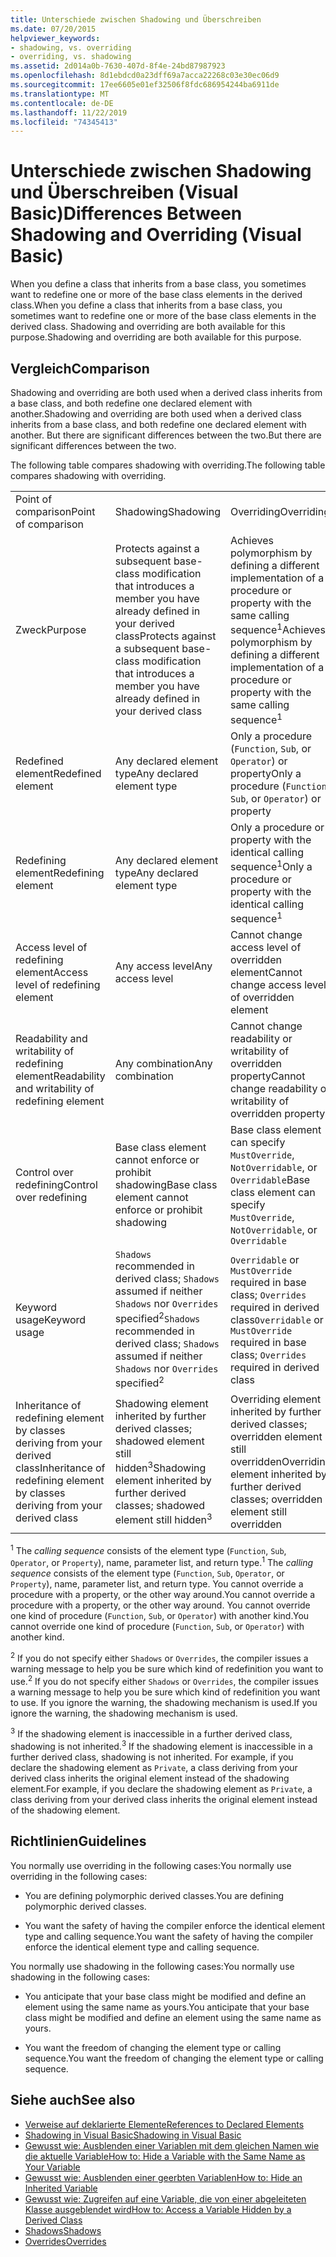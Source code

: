 ```yaml
---
title: Unterschiede zwischen Shadowing und Überschreiben
ms.date: 07/20/2015
helpviewer_keywords:
- shadowing, vs. overriding
- overriding, vs. shadowing
ms.assetid: 2d014a0b-7630-407d-8f4e-24bd87987923
ms.openlocfilehash: 8d1ebdcd0a23dff69a7acca22268c03e30ec06d9
ms.sourcegitcommit: 17ee6605e01ef32506f8fdc686954244ba6911de
ms.translationtype: MT
ms.contentlocale: de-DE
ms.lasthandoff: 11/22/2019
ms.locfileid: "74345413"
---
```

# <a name="differences-between-shadowing-and-overriding-visual-basic"></a><span data-ttu-id="a3bc3-102">Unterschiede zwischen Shadowing und Überschreiben (Visual Basic)</span><span class="sxs-lookup"><span data-stu-id="a3bc3-102">Differences Between Shadowing and Overriding (Visual Basic)</span></span>
<span data-ttu-id="a3bc3-103">When you define a class that inherits from a base class, you sometimes want to redefine one or more of the base class elements in the derived class.</span><span class="sxs-lookup"><span data-stu-id="a3bc3-103">When you define a class that inherits from a base class, you sometimes want to redefine one or more of the base class elements in the derived class.</span></span> <span data-ttu-id="a3bc3-104">Shadowing and overriding are both available for this purpose.</span><span class="sxs-lookup"><span data-stu-id="a3bc3-104">Shadowing and overriding are both available for this purpose.</span></span>  
  
## <a name="comparison"></a><span data-ttu-id="a3bc3-105">Vergleich</span><span class="sxs-lookup"><span data-stu-id="a3bc3-105">Comparison</span></span>  
 <span data-ttu-id="a3bc3-106">Shadowing and overriding are both used when a derived class inherits from a base class, and both redefine one declared element with another.</span><span class="sxs-lookup"><span data-stu-id="a3bc3-106">Shadowing and overriding are both used when a derived class inherits from a base class, and both redefine one declared element with another.</span></span> <span data-ttu-id="a3bc3-107">But there are significant differences between the two.</span><span class="sxs-lookup"><span data-stu-id="a3bc3-107">But there are significant differences between the two.</span></span>  
  
 <span data-ttu-id="a3bc3-108">The following table compares shadowing with overriding.</span><span class="sxs-lookup"><span data-stu-id="a3bc3-108">The following table compares shadowing with overriding.</span></span>  
  
||||  
|---|---|---|  
|<span data-ttu-id="a3bc3-109">Point of comparison</span><span class="sxs-lookup"><span data-stu-id="a3bc3-109">Point of comparison</span></span>|<span data-ttu-id="a3bc3-110">Shadowing</span><span class="sxs-lookup"><span data-stu-id="a3bc3-110">Shadowing</span></span>|<span data-ttu-id="a3bc3-111">Overriding</span><span class="sxs-lookup"><span data-stu-id="a3bc3-111">Overriding</span></span>|  
|<span data-ttu-id="a3bc3-112">Zweck</span><span class="sxs-lookup"><span data-stu-id="a3bc3-112">Purpose</span></span>|<span data-ttu-id="a3bc3-113">Protects against a subsequent base-class modification that introduces a member you have already defined in your derived class</span><span class="sxs-lookup"><span data-stu-id="a3bc3-113">Protects against a subsequent base-class modification that introduces a member you have already defined in your derived class</span></span>|<span data-ttu-id="a3bc3-114">Achieves polymorphism by defining a different implementation of a procedure or property with the same calling sequence<sup>1</sup></span><span class="sxs-lookup"><span data-stu-id="a3bc3-114">Achieves polymorphism by defining a different implementation of a procedure or property with the same calling sequence<sup>1</sup></span></span>|  
|<span data-ttu-id="a3bc3-115">Redefined element</span><span class="sxs-lookup"><span data-stu-id="a3bc3-115">Redefined element</span></span>|<span data-ttu-id="a3bc3-116">Any declared element type</span><span class="sxs-lookup"><span data-stu-id="a3bc3-116">Any declared element type</span></span>|<span data-ttu-id="a3bc3-117">Only a procedure (`Function`, `Sub`, or `Operator`) or property</span><span class="sxs-lookup"><span data-stu-id="a3bc3-117">Only a procedure (`Function`, `Sub`, or `Operator`) or property</span></span>|  
|<span data-ttu-id="a3bc3-118">Redefining element</span><span class="sxs-lookup"><span data-stu-id="a3bc3-118">Redefining element</span></span>|<span data-ttu-id="a3bc3-119">Any declared element type</span><span class="sxs-lookup"><span data-stu-id="a3bc3-119">Any declared element type</span></span>|<span data-ttu-id="a3bc3-120">Only a procedure or property with the identical calling sequence<sup>1</sup></span><span class="sxs-lookup"><span data-stu-id="a3bc3-120">Only a procedure or property with the identical calling sequence<sup>1</sup></span></span>|  
|<span data-ttu-id="a3bc3-121">Access level of redefining element</span><span class="sxs-lookup"><span data-stu-id="a3bc3-121">Access level of redefining element</span></span>|<span data-ttu-id="a3bc3-122">Any access level</span><span class="sxs-lookup"><span data-stu-id="a3bc3-122">Any access level</span></span>|<span data-ttu-id="a3bc3-123">Cannot change access level of overridden element</span><span class="sxs-lookup"><span data-stu-id="a3bc3-123">Cannot change access level of overridden element</span></span>|  
|<span data-ttu-id="a3bc3-124">Readability and writability of redefining element</span><span class="sxs-lookup"><span data-stu-id="a3bc3-124">Readability and writability of redefining element</span></span>|<span data-ttu-id="a3bc3-125">Any combination</span><span class="sxs-lookup"><span data-stu-id="a3bc3-125">Any combination</span></span>|<span data-ttu-id="a3bc3-126">Cannot change readability or writability of overridden property</span><span class="sxs-lookup"><span data-stu-id="a3bc3-126">Cannot change readability or writability of overridden property</span></span>|  
|<span data-ttu-id="a3bc3-127">Control over redefining</span><span class="sxs-lookup"><span data-stu-id="a3bc3-127">Control over redefining</span></span>|<span data-ttu-id="a3bc3-128">Base class element cannot enforce or prohibit shadowing</span><span class="sxs-lookup"><span data-stu-id="a3bc3-128">Base class element cannot enforce or prohibit shadowing</span></span>|<span data-ttu-id="a3bc3-129">Base class element can specify `MustOverride`, `NotOverridable`, or `Overridable`</span><span class="sxs-lookup"><span data-stu-id="a3bc3-129">Base class element can specify `MustOverride`, `NotOverridable`, or `Overridable`</span></span>|  
|<span data-ttu-id="a3bc3-130">Keyword usage</span><span class="sxs-lookup"><span data-stu-id="a3bc3-130">Keyword usage</span></span>|<span data-ttu-id="a3bc3-131">`Shadows` recommended in derived class; `Shadows` assumed if neither `Shadows` nor `Overrides` specified<sup>2</sup></span><span class="sxs-lookup"><span data-stu-id="a3bc3-131">`Shadows` recommended in derived class; `Shadows` assumed if neither `Shadows` nor `Overrides` specified<sup>2</sup></span></span>|<span data-ttu-id="a3bc3-132">`Overridable` or `MustOverride` required in base class; `Overrides` required in derived class</span><span class="sxs-lookup"><span data-stu-id="a3bc3-132">`Overridable` or `MustOverride` required in base class; `Overrides` required in derived class</span></span>|  
|<span data-ttu-id="a3bc3-133">Inheritance of redefining element by classes deriving from your derived class</span><span class="sxs-lookup"><span data-stu-id="a3bc3-133">Inheritance of redefining element by classes deriving from your derived class</span></span>|<span data-ttu-id="a3bc3-134">Shadowing element inherited by further derived classes; shadowed element still hidden<sup>3</sup></span><span class="sxs-lookup"><span data-stu-id="a3bc3-134">Shadowing element inherited by further derived classes; shadowed element still hidden<sup>3</sup></span></span>|<span data-ttu-id="a3bc3-135">Overriding element inherited by further derived classes; overridden element still overridden</span><span class="sxs-lookup"><span data-stu-id="a3bc3-135">Overriding element inherited by further derived classes; overridden element still overridden</span></span>|  
  
 <span data-ttu-id="a3bc3-136"><sup>1</sup> The *calling sequence* consists of the element type (`Function`, `Sub`, `Operator`, or `Property`), name, parameter list, and return type.</span><span class="sxs-lookup"><span data-stu-id="a3bc3-136"><sup>1</sup> The *calling sequence* consists of the element type (`Function`, `Sub`, `Operator`, or `Property`), name, parameter list, and return type.</span></span> <span data-ttu-id="a3bc3-137">You cannot override a procedure with a property, or the other way around.</span><span class="sxs-lookup"><span data-stu-id="a3bc3-137">You cannot override a procedure with a property, or the other way around.</span></span> <span data-ttu-id="a3bc3-138">You cannot override one kind of procedure (`Function`, `Sub`, or `Operator`) with another kind.</span><span class="sxs-lookup"><span data-stu-id="a3bc3-138">You cannot override one kind of procedure (`Function`, `Sub`, or `Operator`) with another kind.</span></span>  
  
 <span data-ttu-id="a3bc3-139"><sup>2</sup> If you do not specify either `Shadows` or `Overrides`, the compiler issues a warning message to help you be sure which kind of redefinition you want to use.</span><span class="sxs-lookup"><span data-stu-id="a3bc3-139"><sup>2</sup> If you do not specify either `Shadows` or `Overrides`, the compiler issues a warning message to help you be sure which kind of redefinition you want to use.</span></span> <span data-ttu-id="a3bc3-140">If you ignore the warning, the shadowing mechanism is used.</span><span class="sxs-lookup"><span data-stu-id="a3bc3-140">If you ignore the warning, the shadowing mechanism is used.</span></span>  
  
 <span data-ttu-id="a3bc3-141"><sup>3</sup> If the shadowing element is inaccessible in a further derived class, shadowing is not inherited.</span><span class="sxs-lookup"><span data-stu-id="a3bc3-141"><sup>3</sup> If the shadowing element is inaccessible in a further derived class, shadowing is not inherited.</span></span> <span data-ttu-id="a3bc3-142">For example, if you declare the shadowing element as `Private`, a class deriving from your derived class inherits the original element instead of the shadowing element.</span><span class="sxs-lookup"><span data-stu-id="a3bc3-142">For example, if you declare the shadowing element as `Private`, a class deriving from your derived class inherits the original element instead of the shadowing element.</span></span>  
  
## <a name="guidelines"></a><span data-ttu-id="a3bc3-143">Richtlinien</span><span class="sxs-lookup"><span data-stu-id="a3bc3-143">Guidelines</span></span>  
 <span data-ttu-id="a3bc3-144">You normally use overriding in the following cases:</span><span class="sxs-lookup"><span data-stu-id="a3bc3-144">You normally use overriding in the following cases:</span></span>  
  
- <span data-ttu-id="a3bc3-145">You are defining polymorphic derived classes.</span><span class="sxs-lookup"><span data-stu-id="a3bc3-145">You are defining polymorphic derived classes.</span></span>  
  
- <span data-ttu-id="a3bc3-146">You want the safety of having the compiler enforce the identical element type and calling sequence.</span><span class="sxs-lookup"><span data-stu-id="a3bc3-146">You want the safety of having the compiler enforce the identical element type and calling sequence.</span></span>  
  
 <span data-ttu-id="a3bc3-147">You normally use shadowing in the following cases:</span><span class="sxs-lookup"><span data-stu-id="a3bc3-147">You normally use shadowing in the following cases:</span></span>  
  
- <span data-ttu-id="a3bc3-148">You anticipate that your base class might be modified and define an element using the same name as yours.</span><span class="sxs-lookup"><span data-stu-id="a3bc3-148">You anticipate that your base class might be modified and define an element using the same name as yours.</span></span>  
  
- <span data-ttu-id="a3bc3-149">You want the freedom of changing the element type or calling sequence.</span><span class="sxs-lookup"><span data-stu-id="a3bc3-149">You want the freedom of changing the element type or calling sequence.</span></span>  
  
## <a name="see-also"></a><span data-ttu-id="a3bc3-150">Siehe auch</span><span class="sxs-lookup"><span data-stu-id="a3bc3-150">See also</span></span>

- [<span data-ttu-id="a3bc3-151">Verweise auf deklarierte Elemente</span><span class="sxs-lookup"><span data-stu-id="a3bc3-151">References to Declared Elements</span></span>](../../../../visual-basic/programming-guide/language-features/declared-elements/references-to-declared-elements.md)
- [<span data-ttu-id="a3bc3-152">Shadowing in Visual Basic</span><span class="sxs-lookup"><span data-stu-id="a3bc3-152">Shadowing in Visual Basic</span></span>](../../../../visual-basic/programming-guide/language-features/declared-elements/shadowing.md)
- [<span data-ttu-id="a3bc3-153">Gewusst wie: Ausblenden einer Variablen mit dem gleichen Namen wie die aktuelle Variable</span><span class="sxs-lookup"><span data-stu-id="a3bc3-153">How to: Hide a Variable with the Same Name as Your Variable</span></span>](../../../../visual-basic/programming-guide/language-features/declared-elements/how-to-hide-a-variable-with-the-same-name-as-your-variable.md)
- [<span data-ttu-id="a3bc3-154">Gewusst wie: Ausblenden einer geerbten Variablen</span><span class="sxs-lookup"><span data-stu-id="a3bc3-154">How to: Hide an Inherited Variable</span></span>](../../../../visual-basic/programming-guide/language-features/declared-elements/how-to-hide-an-inherited-variable.md)
- [<span data-ttu-id="a3bc3-155">Gewusst wie: Zugreifen auf eine Variable, die von einer abgeleiteten Klasse ausgeblendet wird</span><span class="sxs-lookup"><span data-stu-id="a3bc3-155">How to: Access a Variable Hidden by a Derived Class</span></span>](../../../../visual-basic/programming-guide/language-features/declared-elements/how-to-access-a-variable-hidden-by-a-derived-class.md)
- [<span data-ttu-id="a3bc3-156">Shadows</span><span class="sxs-lookup"><span data-stu-id="a3bc3-156">Shadows</span></span>](../../../../visual-basic/language-reference/modifiers/shadows.md)
- [<span data-ttu-id="a3bc3-157">Overrides</span><span class="sxs-lookup"><span data-stu-id="a3bc3-157">Overrides</span></span>](../../../../visual-basic/language-reference/modifiers/overrides.md)

